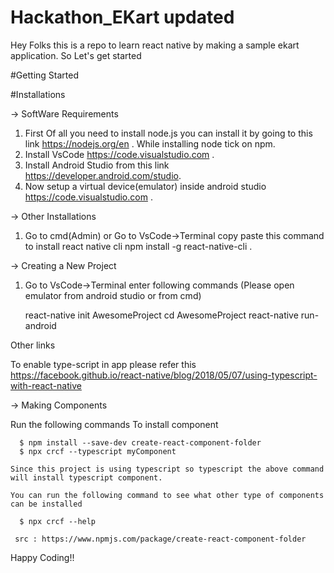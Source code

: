 # Hackathon_EKart updated

Hey Folks this is a repo to learn react native by making a sample ekart application. So Let's get started

#Getting Started

#Installations
 
-> SoftWare Requirements

1. First Of all you need to install node.js you can install it by going to this link https://nodejs.org/en . While installing node tick on    npm. 
2. Install VsCode https://code.visualstudio.com .
3. Install Android Studio from this link https://developer.android.com/studio.
4. Now setup a virtual device(emulator) inside android studio https://code.visualstudio.com .

 -> Other Installations
  
 1. Go to cmd(Admin) or Go to VsCode->Terminal copy paste this command to install react native cli npm install -g react-native-cli .
 
 
 -> Creating a New Project
  
 1. Go to VsCode->Terminal enter following commands (Please open emulator from android studio or from cmd)
 
     react-native init AwesomeProject
     cd AwesomeProject
     react-native run-android
     
   Other links
   
   To enable type-script in app please refer this https://facebook.github.io/react-native/blog/2018/05/07/using-typescript-with-react-native
   
  -> Making Components
   
   Run the following commands To install component 
   
      $ npm install --save-dev create-react-component-folder
      $ npx crcf --typescript myComponent
      
    Since this project is using typescript so typescript the above command will install typescript component.
    
    You can run the following command to see what other type of components can be installed
    
      $ npx crcf --help
      
     src : https://www.npmjs.com/package/create-react-component-folder 
   
   Happy Coding!!
